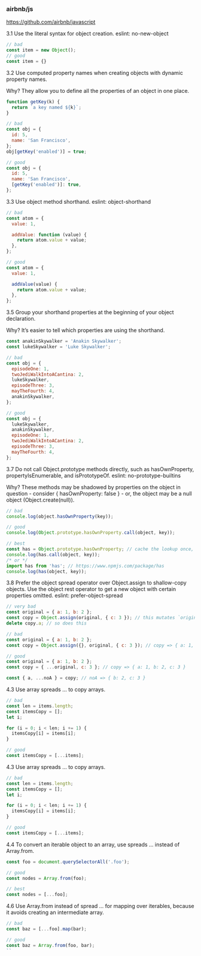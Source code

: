 ### airbnb/js

https://github.com/airbnb/javascript

3.1 Use the literal syntax for object creation. eslint: no-new-object
```js
// bad
const item = new Object();
// good
const item = {}
```

3.2 Use computed property names when creating objects with dynamic property names.

Why? They allow you to define all the properties of an object in one place.

```js
function getKey(k) {
  return `a key named ${k}`;
}

// bad
const obj = {
  id: 5,
  name: 'San Francisco',
};
obj[getKey('enabled')] = true;

// good
const obj = {
  id: 5,
  name: 'San Francisco',
  [getKey('enabled')]: true,
};
```

3.3 Use object method shorthand. eslint: object-shorthand
```js
// bad
const atom = {
  value: 1,

  addValue: function (value) {
    return atom.value + value;
  },
};

// good
const atom = {
  value: 1,

  addValue(value) {
    return atom.value + value;
  },
};
```

3.5 Group your shorthand properties at the beginning of your object declaration.

Why? It’s easier to tell which properties are using the shorthand.

```js
const anakinSkywalker = 'Anakin Skywalker';
const lukeSkywalker = 'Luke Skywalker';

// bad
const obj = {
  episodeOne: 1,
  twoJediWalkIntoACantina: 2,
  lukeSkywalker,
  episodeThree: 3,
  mayTheFourth: 4,
  anakinSkywalker,
};

// good
const obj = {
  lukeSkywalker,
  anakinSkywalker,
  episodeOne: 1,
  twoJediWalkIntoACantina: 2,
  episodeThree: 3,
  mayTheFourth: 4,
};
```

3.7 Do not call Object.prototype methods directly, such as hasOwnProperty, propertyIsEnumerable, and isPrototypeOf. eslint: no-prototype-builtins

Why? These methods may be shadowed by properties on the object in question - consider { hasOwnProperty: false } - or, the object may be a null object (Object.create(null)).
```js
// bad
console.log(object.hasOwnProperty(key));

// good
console.log(Object.prototype.hasOwnProperty.call(object, key));

// best
const has = Object.prototype.hasOwnProperty; // cache the lookup once, in module scope.
console.log(has.call(object, key));
/* or */
import has from 'has'; // https://www.npmjs.com/package/has
console.log(has(object, key));
```

3.8 Prefer the object spread operator over Object.assign to shallow-copy objects. Use the object rest operator to get a new object with certain properties omitted. eslint: prefer-object-spread

```js
// very bad
const original = { a: 1, b: 2 };
const copy = Object.assign(original, { c: 3 }); // this mutates `original` ಠ_ಠ
delete copy.a; // so does this

// bad
const original = { a: 1, b: 2 };
const copy = Object.assign({}, original, { c: 3 }); // copy => { a: 1, b: 2, c: 3 }

// good
const original = { a: 1, b: 2 };
const copy = { ...original, c: 3 }; // copy => { a: 1, b: 2, c: 3 }

const { a, ...noA } = copy; // noA => { b: 2, c: 3 }
```

4.3 Use array spreads ... to copy arrays.
```js
// bad
const len = items.length;
const itemsCopy = [];
let i;

for (i = 0; i < len; i += 1) {
  itemsCopy[i] = items[i];
}

// good
const itemsCopy = [...items];
```

4.3 Use array spreads ... to copy arrays.
```js
// bad
const len = items.length;
const itemsCopy = [];
let i;

for (i = 0; i < len; i += 1) {
  itemsCopy[i] = items[i];
}

// good
const itemsCopy = [...items];
```

4.4 To convert an iterable object to an array, use spreads ... instead of Array.from.
```js
const foo = document.querySelectorAll('.foo');

// good
const nodes = Array.from(foo);

// best
const nodes = [...foo];
```

4.6 Use Array.from instead of spread ... for mapping over iterables, because it avoids creating an intermediate array.
```js
// bad
const baz = [...foo].map(bar);

// good
const baz = Array.from(foo, bar);
``